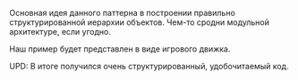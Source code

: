 Основная идея данного паттерна в построении правильно структурированной
иерархии объектов. Чем-то сродни модульной архитектуре, если угодно.

Наш пример будет представлен в виде игрового движка.

UPD: В итоге получился очень структурированный, удобочитаемый код.
